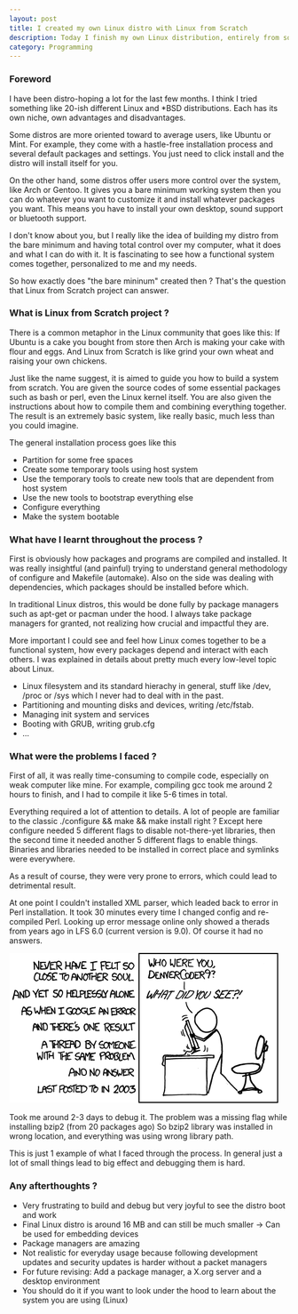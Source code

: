 ```yaml
---
layout: post
title: I created my own Linux distro with Linux from Scratch
description: Today I finish my own Linux distribution, entirely from sources, with the help of Linux from Scratch project. Here are my thoughts.
category: Programming
---
```


### Foreword

I have been distro-hoping a lot for the last few months.
I think I tried something like 20-ish different Linux and \*BSD distributions.
Each has its own niche, own advantages and disadvantages.

Some distros are more oriented toward to average users, like Ubuntu or Mint.
For example, they come with a hastle-free installation process and several default packages and settings.
You just need to click install and the distro will install itself for you.

On the other hand, some distros offer users more control over the system, like Arch or Gentoo.
It gives you a bare minimum working system then you can do whatever you want to customize it and install whatever packages you want.
This means you have to install your own desktop, sound support or bluetooth support.

I don't know about you, but I really like the idea of building my distro from the bare minimum and having total control over my computer, what it does and what I can do with it.
It is fascinating to see how a functional system comes together, personalized to me and my needs.

So how exactly does "the bare mininum" created then ?
That's the question that Linux from Scratch project can answer.

### What is Linux from Scratch project ?

There is a common metaphor in the Linux community that goes like this:
If Ubuntu is a cake you bought from store then Arch is making your cake with flour and eggs.
And Linux from Scratch is like grind your own wheat and raising your own chickens.

Just like the name suggest, it is aimed to guide you how to build a system from scratch.
You are given the source codes of some essential packages such as bash or perl, even the Linux kernel itself.
You are also given the instructions about how to compile them and combining everything together.
The result is an extremely basic system, like really basic, much less than you could imagine.

The general installation process goes like this
- Partition for some free spaces
- Create some temporary tools using host system
- Use the temporary tools to create new tools that are dependent from host system
- Use the new tools to bootstrap everything else
- Configure everything
- Make the system bootable

### What have I learnt throughout the process ?

First is obviously how packages and programs are compiled and installed.
It was really insightful (and painful) trying to understand general methodology of configure and Makefile (automake).
Also on the side was dealing with dependencies, which packages should be installed before which.

In traditional Linux distros, this would be done fully by package managers such as apt-get or pacman under the hood.
I always take package managers for granted, not realizing how crucial and impactful they are.

More important I could see and feel how Linux comes together to be a functional system, how every packages depend and interact with each others.
I was explained in details about pretty much every low-level topic about Linux.
- Linux filesystem and its standard hierachy in general, stuff like /dev, /proc or /sys which I never had to deal with in the past.
- Partitioning and mounting disks and devices, writing /etc/fstab.
- Managing init system and services
- Booting with GRUB, writing grub.cfg
- ...

### What were the problems I faced ?

First of all, it was really time-consuming to compile code, especially on weak computer like mine.
For example, compiling gcc took me around 2 hours to finish, and I had to compile it like 5-6 times in total.

Everything required a lot of attention to details.
A lot of people are familiar to the classic ./configure && make && make install right ?
Except here configure needed 5 different flags to disable not-there-yet libraries,
then the second time it needed another 5 different flags to enable things.
Binaries and libraries needed to be installed in correct place and symlinks were everywhere.

As a result of course, they were very prone to errors, which could lead to detrimental result.

At one point I couldn't installed XML parser, which leaded back to error in Perl installation.
It took 30 minutes every time I changed config and re-compiled Perl.
Looking up error message online only showed a therads from years ago in LFS 6.0 (current version is 9.0).
Of course it had no answers.

![Relevant XKCD](/resources/01-xkcd.png)

Took me around 2-3 days to debug it.
The problem was a missing flag while installing bzip2 (from 20 packages ago)
So bzip2 library was installed in wrong location, and everything was using wrong library path.

This is just 1 example of what I faced through the process.
In general just a lot of small things lead to big effect and debugging them is hard.

### Any afterthoughts ?

- Very frustrating to build and debug but very joyful to see the distro boot and work
- Final Linux distro is around 16 MB and can still be much smaller -> Can be used for embedding devices
- Package managers are amazing
- Not realistic for everyday usage because following development updates and security updates is harder without a packet managers
- For future revising: Add a package manager, a X.org server and a desktop environment
- You should do it if you want to look under the hood to learn about the system you are using (Linux)
